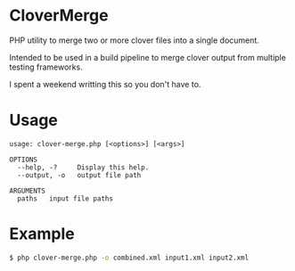 # CloverMerge

PHP utility to merge two or more clover files into a single document.

Intended to be used in a build pipeline to merge clover output from multiple testing frameworks.

I spent a weekend writting this so you don't have to.

# Usage

```
usage: clover-merge.php [<options>] [<args>]

OPTIONS
  --help, -?     Display this help.
  --output, -o   output file path

ARGUMENTS
  paths   input file paths
```

# Example

```bash
$ php clover-merge.php -o combined.xml input1.xml input2.xml
```